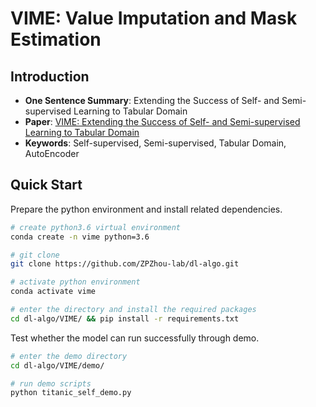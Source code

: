 # VIME: Value Imputation and Mask Estimation

## Introduction
* **One Sentence Summary**: Extending the Success of Self- and Semi-supervised Learning to Tabular Domain
* **Paper**: [VIME: Extending the Success of Self- and Semi-supervised Learning to Tabular Domain](https://proceedings.neurips.cc/paper/2020/file/7d97667a3e056acab9aaf653807b4a03-Paper.pdf)
* **Keywords**: Self-supervised, Semi-supervised, Tabular Domain, AutoEncoder

## Quick Start
Prepare the python environment and install related dependencies.

```bash
# create python3.6 virtual environment
conda create -n vime python=3.6

# git clone
git clone https://github.com/ZPZhou-lab/dl-algo.git

# activate python environment
conda activate vime

# enter the directory and install the required packages
cd dl-algo/VIME/ && pip install -r requirements.txt
```

Test whether the model can run successfully through demo.

```bash
# enter the demo directory 
cd dl-algo/VIME/demo/

# run demo scripts
python titanic_self_demo.py
```